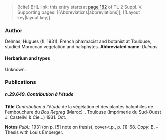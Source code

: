 > [!cite] BHL link: this entry starts at [page 182](https://www.biodiversitylibrary.org/page/33259228) of TL-2 Suppl. V.
> Supporting pages: [[Abbreviations|abbreviations]], [[Layout key|layout key]].

### Author

Delmas, Hugues (fl. 1931), French pharmacist and botanist at Toulouse, studied Moroccan vegetation and halophytes. 
**Abbreviated name**: *Delmas*

#### Herbarium and types

Unknown.

### Publications

##### n.29.649. Contribution à l'étude

**Title**
*Contribution à l'étude* de la végétation et des plantes halophiles de l'embouchure du *Bou Regreg* (Maroc)... Toulouse (Imprimerie du Sud-Ouest J. Castellvi & Cie...) 1931. Oct.

**Notes**
*Publ*.: 1931 (on p. \[5\] note on thesis), cover-t.p., p. \[1\]-68. *Copy*: B. – Thesis with Louis Emberger.

